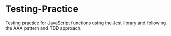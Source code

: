 # Testing-Practice
Testing practice for JavaScript functions using the Jest library and following the AAA pattern and TDD approach.

